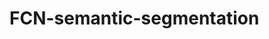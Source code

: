 <!--
 * @Author: bg
 * @Date: 2020-11-11 16:24:26
 * @LastEditTime: 2020-11-11 16:28:49
 * @LastEditors: bg
 * @Description: 
 * @FilePath: /FCN-semantic-segmentation/README.md
-->
# FCN-semantic-segmentation

